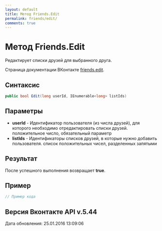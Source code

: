 ```yaml
---
layout: default
title: Метод Friends.Edit
permalink: friends/edit/
comments: true
---
```

# Метод Friends.Edit
Редактирует списки друзей для выбранного друга.

Страница документации ВКонтакте [friends.edit](https://vk.com/dev/friends.edit).

## Синтаксис
``` csharp
public bool Edit(long userId, IEnumerable<long> listIds)
```

## Параметры
+ **userId** - Идентификатор пользователя (из числа друзей), для которого необходимо отредактировать списки друзей. положительное число, обязательный параметр
+ **listIds** - Идентификаторы списков друзей, в которые нужно добавить пользователя. список положительных чисел, разделенных запятыми

## Результат
После успешного выполнения возвращает **true**.

## Пример
``` csharp
// Пример кода
```

## Версия Вконтакте API v.5.44
Дата обновления: 25.01.2016 13:09:06
